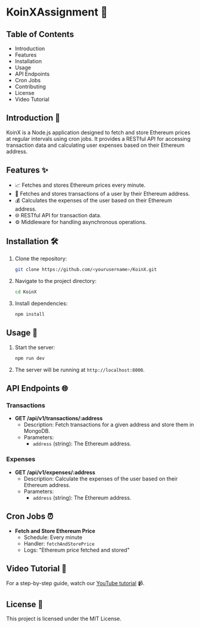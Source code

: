 # KoinXAssignment 🚀

## Table of Contents
- Introduction
- Features
- Installation
- Usage
- API Endpoints
- Cron Jobs
- Contributing
- License
- Video Tutorial

## Introduction 📖
KoinX is a Node.js application designed to fetch and store Ethereum prices at regular intervals using cron jobs. It provides a RESTful API for accessing transaction data and calculating user expenses based on their Ethereum address.

## Features ✨
- 📈 Fetches and stores Ethereum prices every minute.
- 🔄 Fetches and stores transactions of a user by their Ethereum address.
- 💰 Calculates the expenses of the user based on their Ethereum address.
- 🌐 RESTful API for transaction data.
- ⚙️ Middleware for handling asynchronous operations.

## Installation 🛠️
1. Clone the repository:
    ```bash
    git clone https://github.com/<yourusername>/KoinX.git
    ```
2. Navigate to the project directory:
    ```bash
    cd KoinX
    ```
3. Install dependencies:
    ```bash
    npm install
    ```

## Usage 🚀
1. Start the server:
    ```bash
    npm run dev
    ```
2. The server will be running at `http://localhost:8000`.

## API Endpoints 🌐
### Transactions
- **GET /api/v1/transactions/:address**
    - Description: Fetch transactions for a given address and store them in MongoDB.
    - Parameters:
        - `address` (string): The Ethereum address.

### Expenses
- **GET /api/v1/expenses/:address**
    - Description: Calculate the expenses of the user based on their Ethereum address.
    - Parameters:
        - `address` (string): The Ethereum address.

## Cron Jobs ⏰
- **Fetch and Store Ethereum Price**
    - Schedule: Every minute
    - Handler: `fetchAndStorePrice`
    - Logs: "Ethereum price fetched and stored"

## Video Tutorial 🎥
For a step-by-step guide, watch our [YouTube tutorial](https://youtu.be/2TRKGgS6UC8) 📹.

## License 📜
This project is licensed under the MIT License.
